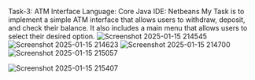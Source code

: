 Task-3: ATM Interface
Language: Core Java
IDE: Netbeans
My Task is to implement a simple ATM interface that allows users to withdraw, deposit, and check their balance. It also includes a main menu that allows users to select their desired option.
![Screenshot 2025-01-15 214545](https://github.com/user-attachments/assets/3e5da1ba-e6c4-4072-aabb-2d98f62a1691)
![Screenshot 2025-01-15 214623](https://github.com/user-attachments/assets/bab2d008-2869-42e1-b58d-b3a1e6f295a5)
![Screenshot 2025-01-15 214700](https://github.com/user-attachments/assets/42b95a55-e1fb-43a8-a940-5454ff47bffb)
![Screenshot 2025-01-15 215057](https://github.com/user-attachments/assets/4d83df11-72ff-42d2-a2d4-77b50f7bbd22)

![Screenshot 2025-01-15 215407](https://github.com/user-attachments/assets/2444722c-8720-48fe-950a-9d4905356088)
